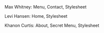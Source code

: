 Max Whitney: Menu, Contact, Stylesheet

Levi Hansen: Home, Stylesheet

Khanon Curtis: About, Secret Menu, Stylesheet
